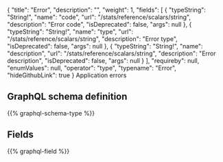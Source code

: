 {
  "title": "Error",
  "description": "",
  "weight": 1,
  "fields": [
    {
      "typeString": "String!",
      "name": "code",
      "url": "/stats/reference/scalars/string",
      "description": "Error code",
      "isDeprecated": false,
      "args": null
    },
    {
      "typeString": "String!",
      "name": "type",
      "url": "/stats/reference/scalars/string",
      "description": "Error type",
      "isDeprecated": false,
      "args": null
    },
    {
      "typeString": "String!",
      "name": "description",
      "url": "/stats/reference/scalars/string",
      "description": "Error description",
      "isDeprecated": false,
      "args": null
    }
  ],
  "requireby": null,
  "enumValues": null,
  "operator": "type",
  "typename": "Error",
  "hideGithubLink": true
}
Application errors
## GraphQL schema definition

{{% graphql-schema-type %}}

## Fields

{{% graphql-field %}}
